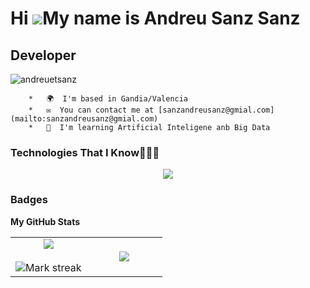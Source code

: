 Hi ![](https://user-images.githubusercontent.com/18350557/176309783-0785949b-9127-417c-8b55-ab5a4333674e.gif)My name is Andreu Sanz Sanz
===
Developer
---

<p align="left"> <img src="https://komarev.com/ghpvc/?username=andreuetsanz&label=Profile%20views&color=0e75b6&style=flat" alt="andreuetsanz" /> </p>

        *   🌍  I'm based in Gandia/Valencia
        *   ✉️  You can contact me at [sanzandreusanz@gmial.com](mailto:sanzandreusanz@gmial.com)
        *   🧠  I'm learning Artificial Inteligene anb Big Data
### Technologies That I Know👨🏻‍💻 
<p align="center">
  <a href="https://skillicons.dev">
    <img src="https://skillicons.dev/icons?i=git,aws,cpp,css,docker,postgres,firebase,github,html,linux,md,mongodb,mysql,postman,py,vscode,azure,firebase,idea,java,kotlin&perline=12" />
  </a>
</p>

### Badges
<b>My GitHub Stats</b>

<!--- stats & Trophy (start) -->
<p align="center">
  <!--- stats (start) -->
<table align="center">
<tr border="none">
<td width="50%" align="center">
  
  <img  align="center"  src="https://github-readme-stats.vercel.app/api?username=andreuetsanz&theme=dark&show_icons=true&count_private=true" />
  <br></br>
  <img  title="🔥 Get streak stats for your profile at git.io/streak-stats" alt="Mark streak" src="https://github-readme-streak-stats.herokuapp.com/?user=1010nishant&theme=dark&hide_border=false" /> 
</td>

<td width="50%" align="center">

  <img  align="center"  src="https://github-readme-stats.anuraghazra1.vercel.app/api/top-langs/?username=andreuetsanz&theme=dark&hide_border=false&no-bg=true&no-frame=true&langs_count=10"/>
  
  </td>
</tr>
</table>
